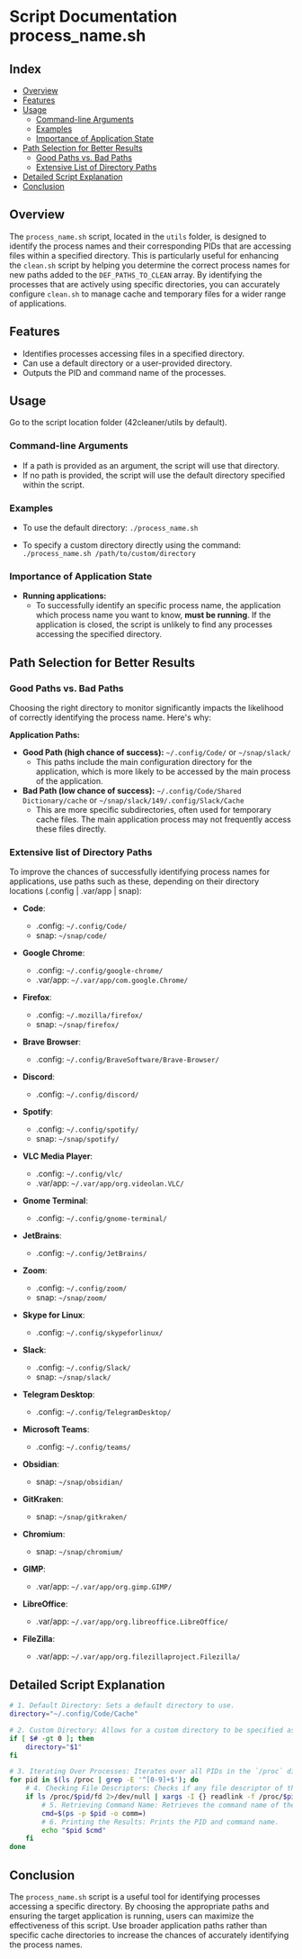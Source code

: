# Script Documentation process_name.sh
## Index

- [Overview](#overview)
- [Features](#features)
- [Usage](#usage)
  - [Command-line Arguments](#command-line-arguments)
  - [Examples](#examples)
  - [Importance of Application State](#importance-of-application-state)
- [Path Selection for Better Results](#path-selection-for-better-results)
  - [Good Paths vs. Bad Paths](#good-paths-vs-bad-paths)
  - [Extensive List of Directory Paths](#extensive-list-of-directory-paths)
- [Detailed Script Explanation](#detailed-script-explanation)
- [Conclusion](#conclusion)


## Overview

The `process_name.sh` script, located in the `utils` folder, is designed to identify the process names and their corresponding PIDs that are accessing files within a specified directory. This is particularly useful for enhancing the `clean.sh` script by helping you determine the correct process names for new paths added to the `DEF_PATHS_TO_CLEAN` array. By identifying the processes that are actively using specific directories, you can accurately configure `clean.sh` to manage cache and temporary files for a wider range of applications.

## Features

- Identifies processes accessing files in a specified directory.
- Can use a default directory or a user-provided directory.
- Outputs the PID and command name of the processes.

## Usage

Go to the script location folder (42cleaner/utils by default).

### Command-line Arguments

- If a path is provided as an argument, the script will use that directory.
- If no path is provided, the script will use the default directory specified within the script.

### Examples

- To use the default directory:
  `./process_name.sh`

- To specify a custom directory directly using the command:
  `./process_name.sh /path/to/custom/directory`

### Importance of Application State

- **Running applications:**
  - To successfully identify an specific process name, the application which process name you want to know, **must be running**. If the application is closed, the script is unlikely to find any processes accessing the specified directory.

## Path Selection for Better Results

### Good Paths vs. Bad Paths

Choosing the right directory to monitor significantly impacts the likelihood of correctly identifying the process name. Here's why:

**Application Paths:**

- **Good Path (high chance of success):** `~/.config/Code/` or `~/snap/slack/`
  - This paths include the main configuration directory for the application, which is more likely to be accessed by the main process of the application.
- **Bad Path (low chance of success):** `~/.config/Code/Shared Dictionary/cache` or `~/snap/slack/149/.config/Slack/Cache`
  - This are more specific subdirectories, often used for temporary cache files. The main application process may not frequently access these files directly.

### Extensive list of Directory Paths

To improve the chances of successfully identifying process names for applications, use paths such as these, depending on their directory locations (.config | .var/app | snap):

- **Code**:
  - .config: `~/.config/Code/`
  - snap: `~/snap/code/`

- **Google Chrome**:
  - .config: `~/.config/google-chrome/`
  - .var/app: `~/.var/app/com.google.Chrome/`

- **Firefox**:
  - .config: `~/.mozilla/firefox/`
  - snap: `~/snap/firefox/`

- **Brave Browser**:
  - .config: `~/.config/BraveSoftware/Brave-Browser/`

- **Discord**:
  - .config: `~/.config/discord/`

- **Spotify**:
  - .config: `~/.config/spotify/`
  - snap: `~/snap/spotify/`

- **VLC Media Player**:
  - .config: `~/.config/vlc/`
  - .var/app: `~/.var/app/org.videolan.VLC/`

- **Gnome Terminal**:
  - .config: `~/.config/gnome-terminal/`

- **JetBrains**:
  - .config: `~/.config/JetBrains/`

- **Zoom**:
  - .config: `~/.config/zoom/`
  - snap: `~/snap/zoom/`

- **Skype for Linux**:
  - .config: `~/.config/skypeforlinux/`

- **Slack**:
  - .config: `~/.config/Slack/`
  - snap: `~/snap/slack/`

- **Telegram Desktop**:
  - .config: `~/.config/TelegramDesktop/`

- **Microsoft Teams**:
  - .config: `~/.config/teams/`

- **Obsidian**:
  - snap: `~/snap/obsidian/`

- **GitKraken**:
  - snap: `~/snap/gitkraken/`

- **Chromium**:
  - snap: `~/snap/chromium/`

- **GIMP**:
  - .var/app: `~/.var/app/org.gimp.GIMP/`

- **LibreOffice**:
  - .var/app: `~/.var/app/org.libreoffice.LibreOffice/`

- **FileZilla**:
  - .var/app: `~/.var/app/org.filezillaproject.Filezilla/`


## Detailed Script Explanation

```sh
# 1. Default Directory: Sets a default directory to use.
directory="~/.config/Code/Cache"

# 2. Custom Directory: Allows for a custom directory to be specified as an argument.
if [ $# -gt 0 ]; then
    directory="$1"
fi

# 3. Iterating Over Processes: Iterates over all PIDs in the `/proc` directory.
for pid in $(ls /proc | grep -E '^[0-9]+$'); do
    # 4. Checking File Descriptors: Checks if any file descriptor of the process points to the specified directory.
    if ls /proc/$pid/fd 2>/dev/null | xargs -I {} readlink -f /proc/$pid/fd/{} 2>/dev/null | grep -q "$directory"; then
        # 5. Retrieving Command Name: Retrieves the command name of the process.
        cmd=$(ps -p $pid -o comm=)
        # 6. Printing the Results: Prints the PID and command name.
        echo "$pid $cmd"
    fi
done
```

## Conclusion

The `process_name.sh` script is a useful tool for identifying processes accessing a specific directory. By choosing the appropriate paths and ensuring the target application is running, users can maximize the effectiveness of this script. Use broader application paths rather than specific cache directories to increase the chances of accurately identifying the process names.
